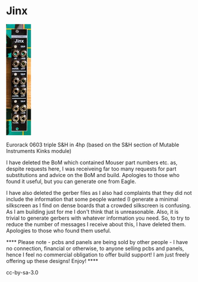 # Jinx

![jinx](https://github.com/forestcaver/Jinx/blob/master/jinx_01.jpg)

Eurorack 0603 triple S&amp;H in 4hp (based on the S&H section of Mutable Instruments Kinks module)

I have deleted the BoM which contained Mouser part numbers etc. as, despite requests here, I was receiveing far too many requests for part substitutions and advice on the BoM and build. Apologies to those who found it useful, but you can generate one from Eagle.

I have also deleted the gerber files as I also had complaints that they did not include the information that some people wanted (I generate a minimal silkscreen as I find on dense boards that a crowded silkscreen is confusing. As I am building just for me I don't think that is unreasonable. Also, it is trivial to generate gerbers with whatever information you need. So, to try to reduce the number of messages I receive about this, I have deleted them. Apologies to those who found them useful.

**** Please note - pcbs and panels are being sold by other people - I have no connection, financial or otherwise, to anyone selling pcbs and panels, hence I feel no commercial obligation to offer build support! I am just freely offering up these designs! Enjoy! ****


cc-by-sa-3.0

